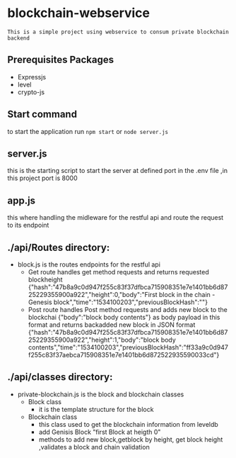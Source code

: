 # blockchain-webservice
	This is a simple project using webservice to consum private blockchain backend 

## Prerequisites Packages
   - Expressjs
   - level
   - crypto-js
	
## Start command
  to start the application run  `npm start` or `node server.js`
## server.js
   this is the starting script to start the server at defined port in the .env file  ,in this project port is 8000
## app.js
  this where handling the midleware for the restful api and route the request to its endpoint

## ./api/Routes directory:  
   - block.js is  the routes endpoints for the restful api   
     - Get route handles get method requests and returns requested blockheight   {"hash":"47b8a9c0d947f255c83f37dfbca715908351e7e1401bb6d8725229355900a922","height":0,"body":"First block in the chain - Genesis block","time":"1534100203","previousBlockHash":""}
     - Post route handles Post method requests and adds new block to the blockchai {"body":"block body contents"}  as body payload in this format  and returns backadded new block in JSON format   {"hash":"47b8a9c0d947f255c83f37dfbca715908351e7e1401bb6d8725229355900a922","height":1,"body":"block body contents","time":"1534100203","previousBlockHash":"ff33a9c0d947f255c83f37aebca715908351e7e1401bb6d872522935590033cd"}
## ./api/classes directory:
   - private-blockchain.js is the block and blockchain classes 
     - Block class 
       - it is the template structure for the block
     - Blockchain class
       - this class used to get the blockchain information from leveldb 
       - add Genisis Block "first Block at heigth 0" 
       - methods to add new block,getblock by height, get block height ,validates a block and chain validation 




